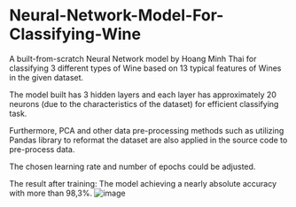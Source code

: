 # Neural-Network-Model-For-Classifying-Wine
A built-from-scratch Neural Network model by Hoang Minh Thai for classifying 3 different types of Wine based on 13 typical features of Wines in the given dataset.

The model built has 3 hidden layers and each layer has approximately 20 neurons (due to the characteristics of the dataset) for efficient classifying task.

Furthermore, PCA and other data pre-processing methods such as utilizing Pandas library to reformat the dataset are also applied in the source code to pre-process data.

The chosen learning rate and number of epochs could be adjusted.

The result after training: The model achieving a nearly absolute accuracy with more than 98,3%.
![image](https://github.com/meanthai/Neural-Network-Model-For-Wine-Classifying-Task/assets/147926426/bbb02e54-0992-482b-98f3-5c26a2c80f03)
